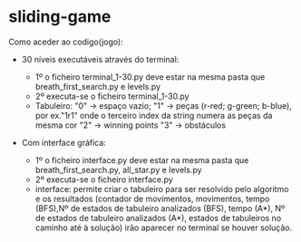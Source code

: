 # sliding-game
Como aceder ao codigo(jogo):
  - 30 níveis executáveis através do terminal:
    -  1º o ficheiro terminal_1-30.py deve estar na mesma pasta que breath_first_search.py e levels.py
    -  2º executa-se o ficheiro terminal_1-30.py
    -  Tabuleiro: "0" -> espaço vazio;
                 "1" -> peças (r-red; g-green; b-blue), por ex."1r1" onde o terceiro index da string numera as peças da mesma cor
                 "2" -> winning points
                 "3" -> obstáculos
     
  - Com interface gráfica:
    -  1º o ficheiro interface.py deve estar na mesma pasta que breath_first_search.py, all_star.py e levels.py
    -  2º executa-se o ficheiro interface.py
    -  interface: permite criar o tabuleiro para ser resolvido pelo algoritmo e os resultados (contador de movimentos, movimentos, tempo (BFS),Nº de estados de tabuleiro analizados (BFS), tempo (A*), Nº de estados de tabuleiro analizados (A*), estados de tabuleiros no caminho até à solução) irão   aparecer no terminal se houver solução.

